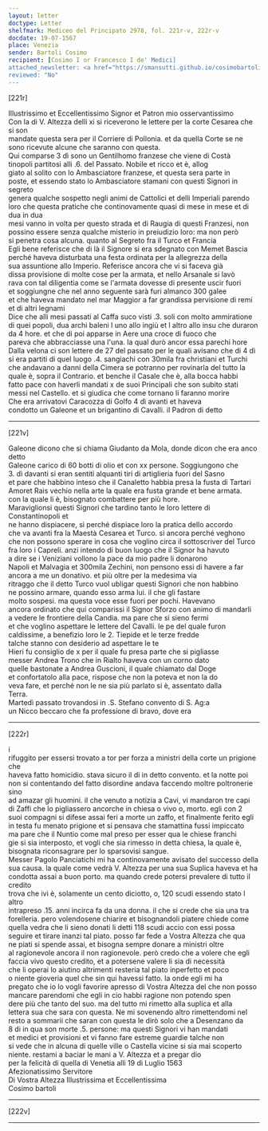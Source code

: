 ```yaml
---
layout: letter
doctype: Letter
shelfmark: Mediceo del Principato 2978, fol. 221r-v, 222r-v
docdate: 19-07-1567
place: Venezia
sender: Bartoli Cosimo
recipient: [Cosimo I or Francesco I de' Medici]
attached_newsletter: <a href="https://smansutti.github.io/cosimobartoli/texts/3080_026/">3080_026</a>
reviewed: "No"
---
```


[221r]  
  
  
Illustrissimo et Eccellentissimo Signor et Patron mio osservantissimo  
Con la di V. Altezza delli xi si riceverono le lettere per la corte Cesarea che si son  
mandate questa sera per il Corriere di Pollonia. et da quella Corte se ne  
sono ricevute alcune che saranno con questa.  
Qui comparse 3 dì sono un Gentilhomo franzese che viene di Costà  
tinopoli partitosi alli .6. del Passato. Nobile et ricco et è, allog  
giato al solito con lo Ambasciatore franzese, et questa sera parte in  
poste, et essendo stato lo Ambasciatore stamani con questi Signori in segreto  
genera qualche sospetto negli animi de Cattolici et delli Imperiali parendo  
loro che questa pratiche che continovamente quasi di mese in mese et di dua in dua  
mesi vanno in volta per questo strada et di Raugia di questi Franzesi, non  
possino essere senza qualche misterio in preiudizio loro: ma non però  
si penetra cosa alcuna. quanto al Segreto fra il Turco et Francia  
Egli bene referisce che di là il Signore si era sdegnato con Memet Bascia  
perché haveva disturbata una festa ordinata per la allegrezza della  
sua assuntione allo Imperio. Referisce ancora che vi si faceva già  
dissa provisione di molte cose per la armata, et nello Arsanale si lavò  
rava con tal diligentia come se l'armata dovesse di presente uscir fuori  
et soggiungne che nel anno seguente sarà furi almanco 300 galee  
et che haveva mandato nel mar Maggior a far grandissa pervisione di remi  
et di altri legnami  
Dice che alli mesi passati al Caffa suco visti .3. soli con molto ammiratione  
di quei popoli, dua archi baleni l uno allo ingiù et l altro allo insu che duraron  
da 4 hore. et che di poi apparse in Aere una croce di fuoco che  
pareva che abbracciasse una l'una. la qual durò ancor essa parechi hore  
Dalla velona ci son lettere de 27 del passato per le quali avisano che di 4 dì  
si era partiti di quel luogo .4. sangiachi con 30mila fra christiani et Turchi  
che andavano a danni della Cimera se potranno per rovinarla del tutto la  
quale è, sopra il Contrario. et benche il Casale che è, alla bocca habbi  
fatto pace con haverli mandati x de suoi Principali che son subito stati  
messi nel Castello. et si giudica che come tornano li faranno morire  
Che era arrivatovi Caracozza di Golfo 4 dì avanti et haveva  
condotto un Galeone et un brigantino di Cavalli. il Padron di detto  
  
---  

[221v]  
  
  
Galeone dicono che si chiama Giudanto da Mola, donde dicon che era anco detto  
Galeone carico di 60 botti di olio et con xx persone. Soggiungono che  
3. dì davanti si eran sentiti alquanti tiri di artiglieria fuori del Sasno  
et pare che habbino inteso che il Canaletto habbia presa la fusta di Tartari  
Amoret Rais vechio nella arte la quale era fusta grande et bene armata.  
con la quale li è, bisognato combattere per più hore.  
Maraviglionsi questi Signori che tardino tanto le loro lettere di Constantinopoli et  
ne hanno dispiacere, sì perché dispiace loro la pratica dello accordo  
che va avanti fra la Maestà Cesarea et Turco. sì ancora perché veghono  
che non possono sperare in cosa che voglino circa il sottoscriver del Turco  
fra loro i Capreli. anzi intendo di buon luogo che il Signor ha havuto  
a dire se i Veniziani vollono la pace da mio padre li donarono  
Napoli et Malvagia et 300mila Zechini, non pensono essi di havere a far  
ancora a me un donativo. et più oltre per la medesima via  
ritraggo che il detto Turco vuol ubligar questi Signori che non habbino  
ne possino armare, quando esso arma lui. il che gli fastare  
molto sospesi. ma questa voce esse fuori per pochi. Havevano  
ancora ordinato che qui comparissi il Signor Sforzo con animo di mandarli  
a vedere le frontiere della Candia. ma pare che si sieno fermi  
et che voglino aspettare le lettere del Cavalli. le pe del quale furon  
caldissime, a benefizio loro le 2. Tiepide et le terze fredde  
talche stanno con desiderio ad aspettare le te  
Hieri fu consiglio de x per il quale fu presa parte che si pigliasse  
messer Andrea Trono che in Rialto haveva con un corno dato  
quelle bastonate a Andrea Guscioni, il quale chiamato dal Doge  
et confortatolo alla pace, rispose che non la poteva et non la do  
veva fare, et perché non le ne sia più parlato si è, assentato dalla  
Terra.  
Martedì passato trovandosi in .S. Stefano convento di S. Ag:a  
un Nicco beccaro che fa professione di bravo, dove era  
  
---  

[222r]  
  
  
i  
rifuggito per essersi trovato a tor per forza a ministri della corte un prigione che  
haveva fatto homicidio. stava sicuro il di in detto convento. et la notte poi  
non si contentando del fatto disordine andava faccendo moltre poltronerie sino  
ad amazar gli huomini. il che venuto a notizia a Cavi, vi mandaron tre capi  
di Zaffi che lo pigliassero ancorche in chiesa o vivo o, morto. egli con 2  
suoi compagni si difese assai feri a morte un zaffo, et finalmente ferito egli  
in testa fu menato prigione et si pensava che stamattina fussi impiccato  
ma pare che il Nuntio come mal preso per esser qua le chiese franchi  
gie si sia interposto, et vogli che sia rimesso in detta chiesa, la quale è,  
bisognata riconsagrare per lo sparsovisi sangue.  
Messer Pagolo Panciatichi mi ha continovamente avisato del successo della  
sua causa. la quale come vedrà V. Altezza per una sua Suplica haveva et ha  
condotta assai a buon porto. ma quando crede potersi prevalere di tutto il credito  
trova che ivi è, solamente un cento diciotto, o, 120 scudi essendo stato l altro  
intrapreso .15. anni incirca fa da una donna. il che si crede che sia una tra  
forelleria. pero volendosene chiarire et bisognandoli piatere chiede come  
quella vedra che li sieno donati li detti 118 scudi accio con essi possa  
seguire et tirare inanzi tal piato. posso far fede a Vostra Altezza che qua  
ne piati si spende assai, et bisogna sempre donare a ministri oltre  
al ragionevole ancora il non ragionevole. però credo che a volere che egli  
faccia vivo questo credito, et a potersene valere li sia di necessità  
che li operai lo aiutino altrimenti resteria tal piato inperfetto et poco  
o niente gioveria quel che sin qui havessi fatto. la onde egli mi ha  
pregato che io lo vogli favorire apresso di Vostra Altezza del che non posso  
mancare parendomi che egli in cio habbi ragione non potendo spen  
dere più che tanto del suo. ma del tutto mi rimetto alla suplica et alla  
lettera sua che sara con questa. Ne mi sovenendo altro rimettendomi nel  
resto a sommarii che saran con questa le dirò solo che a Desenzano da  
8 di in qua son morte .5. persone: ma questi Signori vi han mandati  
et medici et provisioni et vi fanno fare estreme guardie talche non  
si vede che in alcuna di quelle ville o Castella vicine si sia mai scoperto  
niente. restami a baciar le mani a V. Altezza et a pregar dio  
per la felicità di quella di Venetia alli 19 di Luglio 1563  
Afezionatissimo Servitore  
Di Vostra Altezza Illustrissima et Eccellentissima  
Cosimo bartoli  
  
---  

[222v]  
  
  
  
---  

